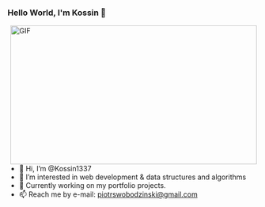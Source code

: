 ### Hello World, I'm Kossin  👋

<img align="right" alt="GIF" src="https://tenor.com/bDAwv.gif" width="498" height="280" />

- 👋 Hi, I’m @Kossin1337
- 👀 I’m interested in web development & data structures and algorithms
- 🌱 Currently working on my portfolio projects. 
- 📫 Reach me by e-mail: piotrswobodzinski@gmail.com

<!---
Kossin1337/Kossin1337 is a ✨ special ✨ repository because its `README.md` (this file) appears on your GitHub profile.
You can click the Preview link to take a look at your changes.
--->
